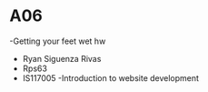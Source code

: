 # A06
  -Getting your feet wet hw
  - Ryan Siguenza Rivas
  - Rps63
  - IS117005
  -Introduction to website development
